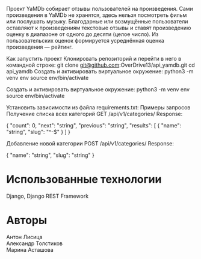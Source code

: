 Проект YaMDb собирает отзывы пользователей на произведения. Сами произведения в YaMDb не хранятся, здесь нельзя посмотреть фильм или послушать музыку. Благодарные или возмущённые пользователи оставляют к произведениям текстовые отзывы и ставят произведению оценку в диапазоне от одного до десяти (целое число). Из пользовательских оценок формируется усреднённая оценка произведения — рейтинг.

Как запустить проект Клонировать репозиторий и перейти в него в командной строке: git clone git@github.com:OverDrive13/api_yamdb.git cd api_yamdb Создать и активировать виртуальное окружение: python3 -m venv env source env/bin/activate

Создать и активировать виртуальное окружение:
python3 -m venv env source env/bin/activate

Установить зависимости из файла requirements.txt:
Примеры запросов
Получение списка всех категорий
GET /api/v1/categories/
Response:

{ "count": 0, "next": "string", "previous": "string", "results": [ { "name": "string", "slug": "^-$" } ] }

Добавление новой категории
POST /api/v1/categories/
Response:

{ "name": "string", "slug": "string" }


# Использованные технологии

Django,  Django REST Framework

# Авторы
Антон Лисица  
Александр Толстиков  
Марина Асташова  
